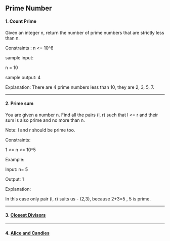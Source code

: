 ## Prime Number

#### 1. Count Prime

Given an integer n, return the number of prime numbers that are strictly less than n.

Constraints : n <= 10^6

sample input:

n = 10

sample output: 4

Explanation: There are 4 prime numbers less than 10, they are 2, 3, 5, 7.

---

#### 2. Prime sum

You are given a number n. Find all the pairs (l, r) such that l <= r and their sum is also prime and no more than n.

Note: l and r should be prime too.

Constraints:

1 <= n <= 10^5

Example:

Input: n= 5

Output: 1

Explanation:

In this case only pair (l, r) suits us - (2,3), because 2+3=5 , 5 is prime.

---

#### 3. [ Closest Divisors ](https://leetcode.com/problems/closest-divisors/)

---

#### 4. [ Alice and Candies ](https://www.hackerearth.com/practice/math/number-theory/basic-number-theory-1/practice-problems/algorithm/lola-and-candies-36b57b1b/)
